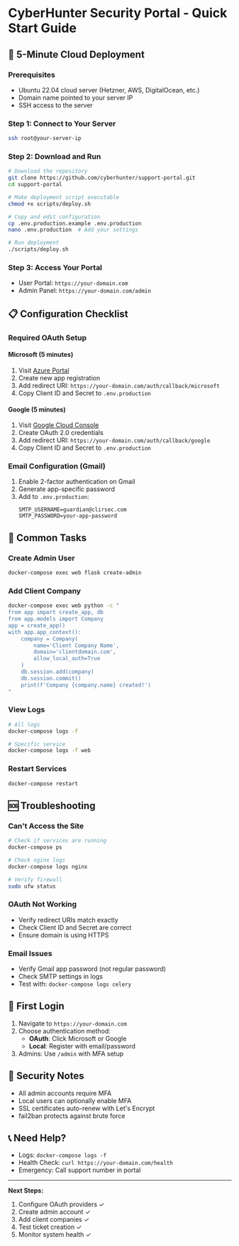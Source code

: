 # CyberHunter Security Portal - Quick Start Guide

## 🚀 5-Minute Cloud Deployment

### Prerequisites
- Ubuntu 22.04 cloud server (Hetzner, AWS, DigitalOcean, etc.)
- Domain name pointed to your server IP
- SSH access to the server

### Step 1: Connect to Your Server
```bash
ssh root@your-server-ip
```

### Step 2: Download and Run
```bash
# Download the repository
git clone https://github.com/cyberhunter/support-portal.git
cd support-portal

# Make deployment script executable
chmod +x scripts/deploy.sh

# Copy and edit configuration
cp .env.production.example .env.production
nano .env.production  # Add your settings

# Run deployment
./scripts/deploy.sh
```

### Step 3: Access Your Portal
- User Portal: `https://your-domain.com`
- Admin Panel: `https://your-domain.com/admin`

## 📋 Configuration Checklist

### Required OAuth Setup

#### Microsoft (5 minutes)
1. Visit [Azure Portal](https://portal.azure.com)
2. Create new app registration
3. Add redirect URI: `https://your-domain.com/auth/callback/microsoft`
4. Copy Client ID and Secret to `.env.production`

#### Google (5 minutes)
1. Visit [Google Cloud Console](https://console.cloud.google.com)
2. Create OAuth 2.0 credentials
3. Add redirect URI: `https://your-domain.com/auth/callback/google`
4. Copy Client ID and Secret to `.env.production`

### Email Configuration (Gmail)
1. Enable 2-factor authentication on Gmail
2. Generate app-specific password
3. Add to `.env.production`:
   ```
   SMTP_USERNAME=guardian@clirsec.com
   SMTP_PASSWORD=your-app-password
   ```

## 🔧 Common Tasks

### Create Admin User
```bash
docker-compose exec web flask create-admin
```

### Add Client Company
```bash
docker-compose exec web python -c "
from app import create_app, db
from app.models import Company
app = create_app()
with app.app_context():
    company = Company(
        name='Client Company Name',
        domain='clientdomain.com',
        allow_local_auth=True
    )
    db.session.add(company)
    db.session.commit()
    print(f'Company {company.name} created!')
"
```

### View Logs
```bash
# All logs
docker-compose logs -f

# Specific service
docker-compose logs -f web
```

### Restart Services
```bash
docker-compose restart
```

## 🆘 Troubleshooting

### Can't Access the Site
```bash
# Check if services are running
docker-compose ps

# Check nginx logs
docker-compose logs nginx

# Verify firewall
sudo ufw status
```

### OAuth Not Working
- Verify redirect URIs match exactly
- Check Client ID and Secret are correct
- Ensure domain is using HTTPS

### Email Issues
- Verify Gmail app password (not regular password)
- Check SMTP settings in logs
- Test with: `docker-compose logs celery`

## 📱 First Login

1. Navigate to `https://your-domain.com`
2. Choose authentication method:
   - **OAuth**: Click Microsoft or Google
   - **Local**: Register with email/password
3. Admins: Use `/admin` with MFA setup

## 🔐 Security Notes

- All admin accounts require MFA
- Local users can optionally enable MFA
- SSL certificates auto-renew with Let's Encrypt
- fail2ban protects against brute force

## 📞 Need Help?

- Logs: `docker-compose logs -f`
- Health Check: `curl https://your-domain.com/health`
- Emergency: Call support number in portal

---

**Next Steps:**
1. Configure OAuth providers ✓
2. Create admin account ✓
3. Add client companies ✓
4. Test ticket creation ✓
5. Monitor system health ✓